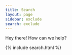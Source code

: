 ```yaml
---
title: Search
layout: page
sidebar: exclude
search: exclude
---
```


<p class="message">
  Hey there! How can we help? 
</p>

{% include search.html %}
